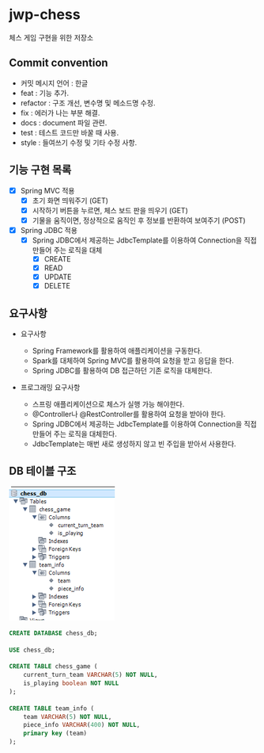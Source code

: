 # jwp-chess
체스 게임 구현을 위한 저장소

## Commit convention
- 커밋 메시지 언어 : 한글
- feat : 기능 추가.
- refactor : 구조 개선, 변수명 및 메소드명 수정.
- fix : 에러가 나는 부분 해결.
- docs : document 파일 관련.
- test : 테스트 코드만 바꿀 때 사용.
- style : 들여쓰기 수정 및 기타 수정 사항.

## 기능 구현 목록
- [x] Spring MVC 적용
    - [x] 초기 화면 띄워주기 (GET)
    - [x] 시작하기 버튼을 누르면, 체스 보드 판을 띄우기 (GET)
    - [x] 기물을 움직이면, 정상적으로 움직인 후 정보를 반환하여 보여주기 (POST)
- [x] Spring JDBC 적용
    - [x] Spring JDBC에서 제공하는 JdbcTemplate를 이용하여 Connection을 직접 만들어 주는 로직을 대체
        - [x] CREATE
        - [x] READ
        - [x] UPDATE
        - [x] DELETE

## 요구사항
- 요구사항
    - Spring Framework를 활용하여 애플리케이션을 구동한다.
    - Spark를 대체하여 Spring MVC를 활용하여 요청을 받고 응답을 한다.
    - Spring JDBC를 활용하여 DB 접근하던 기존 로직을 대체한다.

- 프로그래밍 요구사항
    - 스프링 애플리케이션으로 체스가 실행 가능 해야한다.
    - @Controller나 @RestController를 활용하여 요청을 받아야 한다.
    - Spring JDBC에서 제공하는 JdbcTemplate를 이용하여 Connection을 직접 만들어 주는 로직을 대체한다.
    - JdbcTemplate는 매번 새로 생성하지 않고 빈 주입을 받아서 사용한다.
    

## DB 테이블 구조
![table_structure](./img/table_structure.PNG)
```sql
CREATE DATABASE chess_db;

USE chess_db;

CREATE TABLE chess_game (
    current_turn_team VARCHAR(5) NOT NULL,
    is_playing boolean NOT NULL
);

CREATE TABLE team_info (
    team VARCHAR(5) NOT NULL,
    piece_info VARCHAR(400) NOT NULL,
    primary key (team)
);
```       
